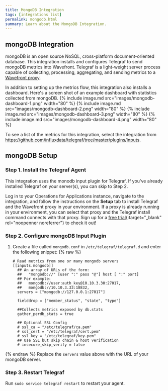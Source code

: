 ```yaml
---
title: MongoDB Integration
tags: [integrations list]
permalink: mongodb.html
summary: Learn about the MongoDB Integration.
---
```

## mongoDB Integration

mongoDB is an open source NoSQL, cross-platform document-oriented database. This integration installs and configures Telegraf to send mongoDB metrics into Wavefront. Telegraf is a light-weight server process capable of collecting, processing, aggregating, and sending metrics to a [Wavefront proxy](https://docs.wavefront.com/proxies.html).

In addition to setting up the metrics flow, this integration also installs a dashboard. Here's a screen shot of an example dashboard with statistics collected from mongoDB.
{% include image.md src="images/mongodb-dashboard-1.png" width="80" %}
{% include image.md src="images/mongodb-dashboard-2.png" width="80" %}
{% include image.md src="images/mongodb-dashboard-3.png" width="80" %}
{% include image.md src="images/mongodb-dashboard-4.png" width="80" %}



To see a list of the metrics for this integration, select the integration from <https://github.com/influxdata/telegraf/tree/master/plugins/inputs>.
## mongoDB Setup



### Step 1. Install the Telegraf Agent

This integration uses the monodb input plugin for Telegraf. If you've already installed Telegraf on your server(s), you can skip to Step 2.

Log in to your Operations for Applications instance, navigate to the integration, and follow the instructions on the **Setup** tab to install Telegraf and the Wavefront proxy in your environment. If a proxy is already running in your environment, you can select that proxy and the Telegraf install command connects with that proxy. Sign up for a [free trial](https://tanzu.vmware.com/observability-trial){:target="_blank" rel="noopenner noreferrer"} to check it out!

### Step 2. Configure mongoDB Input Plugin

1. Create a file called `mongodb.conf` in `/etc/telegraf/telegraf.d` and enter the following snippet:
{% raw %}
    ```
    # Read metrics from one or many mongodb servers
    [[inputs.mongodb]]
      ## An array of URLs of the form:
      ##   "mongodb://" [user ":" pass "@"] host [ ":" port]
      ## For example:
      ##   mongodb://user:auth_key@10.10.3.30:27017,
      ##   mongodb://10.10.3.33:18832,
      servers = ["mongodb://127.0.0.1:27017"]

      fielddrop = ["member_status", "state", "type"]
      
      ##Collects metrics exposed by db.stats
      gather_perdb_stats = true 

      ## Optional SSL Config
      # ssl_ca = "/etc/telegraf/ca.pem"
      # ssl_cert = "/etc/telegraf/cert.pem"
      # ssl_key = "/etc/telegraf/key.pem"
      ## Use SSL but skip chain & host verification
      # insecure_skip_verify = false
    ```
{% endraw %}
Replace the `servers` value  above with the URL of your mongoDB server.

### Step 3. Restart Telegraf

Run `sudo service telegraf restart` to restart your agent.




